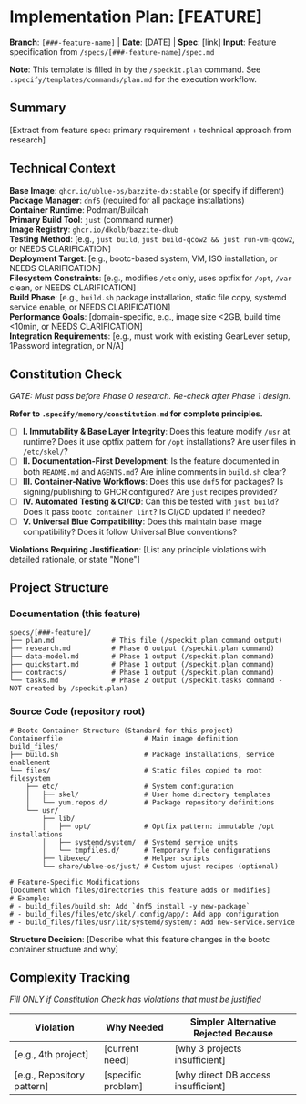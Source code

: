 # Implementation Plan: [FEATURE]

**Branch**: `[###-feature-name]` | **Date**: [DATE] | **Spec**: [link]
**Input**: Feature specification from `/specs/[###-feature-name]/spec.md`

**Note**: This template is filled in by the `/speckit.plan` command. See `.specify/templates/commands/plan.md` for the execution workflow.

## Summary

[Extract from feature spec: primary requirement + technical approach from research]

## Technical Context

<!--
  ACTION REQUIRED: Replace the content in this section with the technical details
  for this feature in the context of a bootc container image.
-->

**Base Image**: `ghcr.io/ublue-os/bazzite-dx:stable` (or specify if different)  
**Package Manager**: `dnf5` (required for all package installations)  
**Container Runtime**: Podman/Buildah  
**Primary Build Tool**: `just` (command runner)  
**Image Registry**: `ghcr.io/dkolb/bazzite-dkub`  
**Testing Method**: [e.g., `just build`, `just build-qcow2 && just run-vm-qcow2`, or NEEDS CLARIFICATION]  
**Deployment Target**: [e.g., bootc-based system, VM, ISO installation, or NEEDS CLARIFICATION]  
**Filesystem Constraints**: [e.g., modifies `/etc` only, uses optfix for `/opt`, `/var` clean, or NEEDS CLARIFICATION]  
**Build Phase**: [e.g., `build.sh` package installation, static file copy, systemd service enable, or NEEDS CLARIFICATION]  
**Performance Goals**: [domain-specific, e.g., image size <2GB, build time <10min, or NEEDS CLARIFICATION]  
**Integration Requirements**: [e.g., must work with existing GearLever setup, 1Password integration, or N/A]

## Constitution Check

*GATE: Must pass before Phase 0 research. Re-check after Phase 1 design.*

**Refer to `.specify/memory/constitution.md` for complete principles.**

- [ ] **I. Immutability & Base Layer Integrity**: Does this feature modify `/usr` at runtime? Does it use optfix pattern for `/opt` installations? Are user files in `/etc/skel/`?
- [ ] **II. Documentation-First Development**: Is the feature documented in both `README.md` and `AGENTS.md`? Are inline comments in `build.sh` clear?
- [ ] **III. Container-Native Workflows**: Does this use `dnf5` for packages? Is signing/publishing to GHCR configured? Are `just` recipes provided?
- [ ] **IV. Automated Testing & CI/CD**: Can this be tested with `just build`? Does it pass `bootc container lint`? Is CI/CD updated if needed?
- [ ] **V. Universal Blue Compatibility**: Does this maintain base image compatibility? Does it follow Universal Blue conventions?

**Violations Requiring Justification**: [List any principle violations with detailed rationale, or state "None"]

## Project Structure

### Documentation (this feature)

```
specs/[###-feature]/
├── plan.md              # This file (/speckit.plan command output)
├── research.md          # Phase 0 output (/speckit.plan command)
├── data-model.md        # Phase 1 output (/speckit.plan command)
├── quickstart.md        # Phase 1 output (/speckit.plan command)
├── contracts/           # Phase 1 output (/speckit.plan command)
└── tasks.md             # Phase 2 output (/speckit.tasks command - NOT created by /speckit.plan)
```

### Source Code (repository root)
<!--
  ACTION REQUIRED: For bootc container images, the structure is typically:
  - Containerfile: Image definition
  - build_files/build.sh: Package installations and system modifications
  - build_files/files/: Static files mirroring root filesystem (e.g., etc/, usr/)
  
  Document what parts of this structure your feature modifies.
-->

```
# Bootc Container Structure (Standard for this project)
Containerfile                    # Main image definition
build_files/
├── build.sh                     # Package installations, service enablement
└── files/                       # Static files copied to root filesystem
    ├── etc/                     # System configuration
    │   ├── skel/                # User home directory templates
    │   └── yum.repos.d/         # Package repository definitions
    └── usr/
        ├── lib/
        │   ├── opt/             # Optfix pattern: immutable /opt installations
        │   ├── systemd/system/  # Systemd service units
        │   └── tmpfiles.d/      # Temporary file configurations
        ├── libexec/             # Helper scripts
        └── share/ublue-os/just/ # Custom ujust recipes (optional)

# Feature-Specific Modifications
[Document which files/directories this feature adds or modifies]
# Example:
# - build_files/build.sh: Add `dnf5 install -y new-package`
# - build_files/files/etc/skel/.config/app/: Add app configuration
# - build_files/files/usr/lib/systemd/system/: Add new-service.service
```

**Structure Decision**: [Describe what this feature changes in the bootc container structure and why]

## Complexity Tracking

*Fill ONLY if Constitution Check has violations that must be justified*

| Violation | Why Needed | Simpler Alternative Rejected Because |
|-----------|------------|-------------------------------------|
| [e.g., 4th project] | [current need] | [why 3 projects insufficient] |
| [e.g., Repository pattern] | [specific problem] | [why direct DB access insufficient] |
